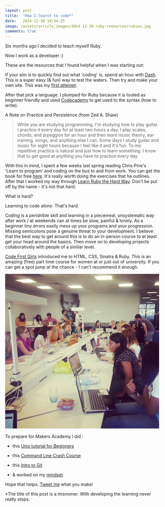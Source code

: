 ```yaml
---
layout: post
title:  "How I learnt to code*"
date:   2014-12-30 14:34:25
image: /assets/article_images/2014-12-30-ruby-resources/rubies.jpg
comments: true
---
```

Six months ago I decided to teach myself Ruby.

Now I work as a developer :)

These are the resources that I found helpful when I was starting out:

If your aim is to quickly find out what 'coding' is, spend an hour with [Dash](https://dash.generalassemb.ly/). This is a super easy (& fun) way to test the waters.
Then try and make your own site. This was my [first attempt](http://www.geekchic.me/).

After that pick a language. I plumped for Ruby because it is touted as beginner friendly and used [Codecademy](http://www.codecademy.com/en/tracks/ruby) to get used to the syntax (how to write).

A Note on Practice and Persistence (from Zed A. Shaw)
>While you are studying programming, I'm studying how to play guitar. I practice it every day for at least two hours a day. I play scales, chords, and arpeggios for an hour and then learn music theory, ear training, songs, and anything else I can. Some days I study guitar and music for eight hours because I feel like it and it's fun. To me repetitive practice is natural and just how to learn something. I know that to get good at anything you have to practice every day.

With this in mind, I spent a few weeks last spring reading Chris Pine's 'Learn to program' and coding on the bus to and from work. You can get the book for free [here](https://pine.fm/LearnToProgram/chap_00.html). It's really worth doing the exercises that he outlines. After that I worked my way through [Learn Ruby the Hard Way](https://pine.fm/LearnToProgram/chap_00.html). Don't be put off by the name - it's not that hard.

What is hard?

Learning to code *alone*. That's hard.

Coding is a perishible skill and learning in a piecemeal, unsystematic way after work / at weekends can at times be slow, painful & lonely. As a beginner tiny errors easily mess up your programs and your progression. Missing semicolons pose a genuine threat to your development.
I believe that the best way to get around this is to do an in-person course to at least get your head around the basics. Then move on to developing projects collaboratively with people of a similar level.

[Code First Girls](http://www.codefirstgirls.org.uk/)  introduced me to HTML, CSS, Sinatra & Ruby. This is an amazing (free) part time course for women at or just out of university. If you can get a spot jump at the chance - I can't recommend it enough.

![](/assets/article_images/2014-12-30-ruby-resources/cfg.jpg)

To prepare for Makers Academy I did :

+ this [Unix tutorial for Beginners](http://www.ee.surrey.ac.uk/Teaching/Unix/)

+ this [Command Line Crash Course](http://cli.learncodethehardway.org/)

+ this [Intro to Git](http://gitimmersion.com/lab_01.html)

+ & worked on my [mindset](http://csharpd.github.io/education/2014/05/01/The-happiness-advantage.html).

Hope that helps. [Tweet me](https://twitter.com/chloe_does) what you make!

*The title of this post is a misnomer. With developing the learning never really stops.













